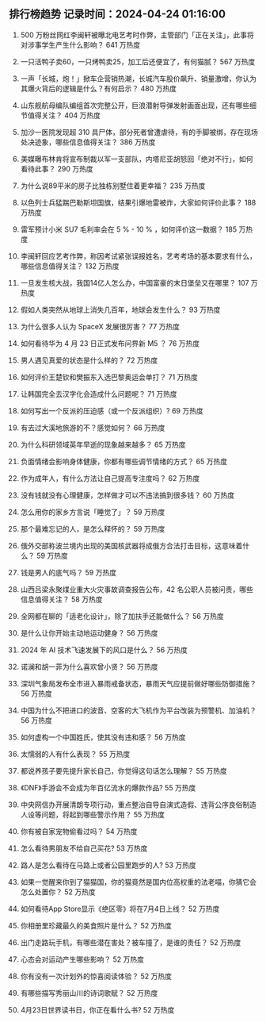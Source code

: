 
## 排行榜趋势 记录时间：2024-04-24 01:16:00
  
  1. 500 万粉丝网红李闽轩被曝北电艺考时作弊，主管部门「正在关注」，此事将对涉事学生产生什么影响？ 641 万热度
    
  2. 一只活鸭子卖60，一只烤鸭卖25，加工后还便宜了，有何猫腻？ 567 万热度
    
  3. 一声「长城，炮！」掀车企营销热潮，长城汽车股价飙升、销量激增，你认为其爆火背后的逻辑是什么？有何启示？ 480 万热度
    
  4. 山东舰航母编队编组首次完整公开，巨浪潜射导弹发射画面出现，还有哪些细节值得关注？ 404 万热度
    
  5. 加沙一医院发现超 310 具尸体，部分死者曾遭虐待，有的手脚被绑，存在现场处决迹象，哪些信息值得关注？ 386 万热度
    
  6. 美媒曝布林肯将宣布制裁以军一支部队，内塔尼亚胡怒回「绝对不行」，如何看待此事？ 290 万热度
    
  7. 为什么说89平米的房子比独栋别墅住着更幸福？ 235 万热度
    
  8. 以色列士兵猛踹巴勒斯坦国旗，结果引爆地雷被炸，大家如何评价此事？ 188 万热度
    
  9. 雷军预计小米 SU7 毛利率会在 5 % - 10 % ，如何评价这一数据？ 185 万热度
    
  10. 李闽轩回应艺考作弊，称因考试紧张误报姓名，艺考考场的基本要求有什么，哪些信息值得关注？ 132 万热度
    
  11. 一旦发生核大战，我国14亿人怎么办，中国富豪的末日堡垒又在哪里？ 107 万热度
    
  12. 假如人类突然从地球上消失几百年，地球会发生什么？ 93 万热度
    
  13. 为什么很多人认为 SpaceX 发展很厉害？ 77 万热度
    
  14. 如何看待华为 4 月 23 日正式发布问界新 M5 ？ 76 万热度
    
  15. 男人遇见真爱的状态是什么样的？ 72 万热度
    
  16. 如何评价王楚钦和樊振东入选巴黎奥运会单打？ 71 万热度
    
  17. 让韩国完全去汉字化会造成什么问题呢？ 71 万热度
    
  18. 如何写出一个反派的压迫感（或一个反派组织）? 69 万热度
    
  19. 有去过大溪地旅游的不？感觉如何？ 66 万热度
    
  20. 为什么科研领域英年早逝的现象越来越多？ 65 万热度
    
  21. 负面情绪会影响身体健康，你都有哪些调节情绪的方式？ 65 万热度
    
  22. 作为成年人，有什么方法让自己提高专注度吗？ 62 万热度
    
  23. 没有钱就没有心理健康，怎样做才可以不违法搞到很多钱？ 60 万热度
    
  24. 怎么用你的家乡方言说「睡觉了」？ 59 万热度
    
  25. 那个最难忘记的人，是怎么释怀的？ 59 万热度
    
  26. 俄外交部称波兰境内出现的美国核武器将成俄方合法打击目标，这意味着什么？ 59 万热度
    
  27. 钱是男人的底气吗？ 59 万热度
    
  28. 山西吕梁永聚煤业重大火灾事故调查报告公布，42 名公职人员被问责，哪些信息值得关注？ 58 万热度
    
  29. 全网都在聊的「适老化设计」，除了加扶手还能做什么？ 56 万热度
    
  30. 是什么让你开始主动地运动健身？ 56 万热度
    
  31. 2024 年 AI 技术飞速发展下的风口是什么？ 56 万热度
    
  32. 诺澜和胡一菲为什么喜欢曾小贤？ 56 万热度
    
  33. 深圳气象局发布全市进入暴雨戒备状态，暴雨天气应提前做好哪些防御措施？ 56 万热度
    
  34. 中国为什么不把进口的波音、空客的大飞机作为平台改装为预警机、加油机？ 56 万热度
    
  35. 如何虚构一个中国姓氏，使其没有违和感？ 56 万热度
    
  36. 太懦弱的人有什么表现？ 55 万热度
    
  37. 都说养孩子要先提升家长自己，你觉得这句话怎么理解？ 55 万热度
    
  38. 《DNF》手游会不会成为年百亿流水的爆款作品? 55 万热度
    
  39. 中央网信办开展清朗专项行动，重点整治自导自演式造假、违背公序良俗制造人设等问题，将起到哪些警示作用？ 55 万热度
    
  40. 你有被自家宠物偷看过吗？ 54 万热度
    
  41. 怎么看待男朋友不给自己买花? 53 万热度
    
  42. 路人是怎么看待在马路上或者公园里跑步的人? 53 万热度
    
  43. 如果一觉醒来你到了猫猫国，你的猫竟然是国内位高权重的法老喵，你猜它会怎么处置你？ 52 万热度
    
  44. 如何看待App Store显示《绝区零》将在7月4日上线？ 52 万热度
    
  45. 你相册里珍藏最久的美食照片是什么？ 52 万热度
    
  46. 出门走路玩手机，有哪些潜在害处？被车撞了，是谁的责任？ 52 万热度
    
  47. 心态会对运动产生哪些影响？ 52 万热度
    
  48. 你有没有一次计划外的惊喜阅读体验？ 52 万热度
    
  49. 有哪些描写秀丽山川的诗词歌赋？ 52 万热度
    
  50. 4月23日世界读书日，你正在看什么书? 52 万热度
    